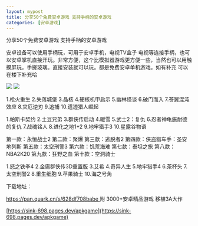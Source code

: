 ```yaml
---
layout: mypost
title: 分享50个免费安卓游戏 支持手柄的安卓游戏
categories: [安卓游戏]
---
```



分享50个免费安卓游戏 支持手柄的安卓游戏                                                   

安卓设备可以使用手柄玩，可用于安卓手机，电视TV盒子 电视等连接手柄，也可以安卓掌机直接开玩。非常方便，这个比模拟器游戏更方便一些，当然也可以用触摸屏玩。手搓玻璃。直接安装就可以玩。都是免费安卓单机游戏。如有补充 可以在楼下补充哈


![](https://pic1.imgdb.cn/item/689940c858cb8da5c817cea2.jpg)
![](https://pic1.imgdb.cn/item/689940c858cb8da5c817cea1.jpg)


1.枪火重生
2.失落城堡
3.晶核
4.硬核机甲启示
5.幽林怪谈
6.破门而入
7.苍翼混沌效应
8.灾厄逆刃
9.追捕
10.遗迹猎人崛起

1.帕斯卡契约
2.土豆兄弟
3.群侠传启动
4.暖雪
5.武士2：复仇
6.忍者神龟施耐德的复仇
7.战魂铭人
8.进化之地1+2
9.地牢猎手3
10.星露谷物语

第一款：永恒战士2
第二款：聚爆
第三款：逃脱者2
第四款：侠盗猎车手：圣安地列斯
第五款：太空刑警3
第六款：饥荒海难
第七款：泰坦之旅
第八款：NBA2K20
第九款：狂野之血
第十款：空洞骑士

1.怒之铁拳4
2.金庸群侠传3D重置版
3.艾希
4.奇异人生
5.地牢猎手4
6.茶杯头
7.太空刑警2
8.重生细胞
9.苹果骑士
10.海之号角

下载地址：

[https://pan.quark.cn/s/628df708babe
](https://pan.quark.cn/s/628df708babe)
附
3000+安卓精品游戏 移植3A大作

[https://sink-698.pages.dev/apkgame](https://sink-698.pages.dev/apkgame)
